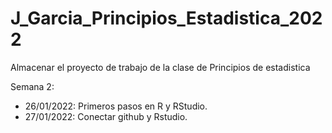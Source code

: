 # J_Garcia_Principios_Estadistica_2022
Almacenar el proyecto de trabajo de la clase de Principios de estadistica

Semana 2: 
+ 26/01/2022: Primeros pasos en R y RStudio.
+ 27/01/2022: Conectar github y Rstudio.